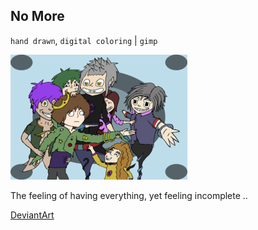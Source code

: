 ## No More

`hand drawn`, `digital coloring` | `gimp`

![No More drawing](/images/drawings/no_more.png "No More")

The feeling of having everything, yet feeling incomplete ..

<a class="button" href="https://www.deviantart.com/darkdimensiongd/art/No-More-866850021">DeviantArt</a>
